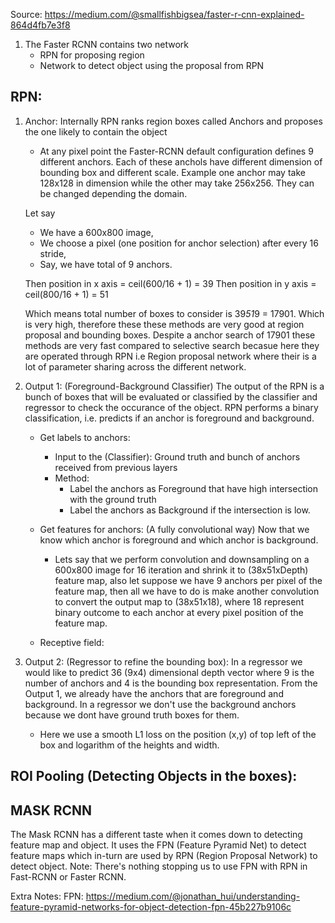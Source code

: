 

Source: https://medium.com/@smallfishbigsea/faster-r-cnn-explained-864d4fb7e3f8

1. The Faster RCNN contains two network
    * RPN for proposing region
    * Network to detect object using the proposal from RPN
  
## RPN:  
    
1. Anchor: Internally RPN ranks region boxes called Anchors and proposes the one likely to contain the object
    * At any pixel point the Faster-RCNN default configuration defines 9 different anchors. Each of these anchols have different dimension of bounding box and different scale. Example one anchor may take 128x128 in dimension while the other may take 256x256. They can be changed depending the domain.
    
    Let say 
    * We have a 600x800 image,
    * We choose a pixel (one position for anchor selection) after every 16 stride, 
    * Say, we have total of 9 anchors.
    
    Then position in x axis = ceil(600/16 + 1) = 39
    Then position in y axis = ceil(800/16 + 1) = 51
    
    Which means total number of boxes to consider is 39*51*9 = 17901. Which is very high, therefore these these methods are very good at region proposal and bounding boxes. Despite a anchor search of 17901 these methods are very fast compared to selective search becasue here they are operated through RPN i.e Region proposal network where their is a lot of parameter sharing across the different network.
    
2. Output 1: (Foreground-Background Classifier) The output of the RPN is a bunch of boxes that will be evaluated or classified by the classifier and regressor to check the occurance of the object. RPN performs a binary classification, i.e. predicts if an anchor is foreground and background.
    
    * Get labels to anchors:
        * Input to the (Classifier): Ground truth and bunch of anchors received from previous layers
        * Method: 
            * Label the anchors as Foreground that have high intersection with the ground truth
            * Label the anchors as Background if the intersection is low.
    
    * Get features for anchors: (A fully convolutional way) Now that we know which anchor is foreground and which anchor is background.
        * Lets say that we perform convolution and downsampling on a 600x800 image for 16 iteration and shrink it to (38x51xDepth) feature map, also let suppose we have 9 anchors per pixel of the feature map, then all we have to do is make another convolution to convert the output map to (38x51x18), where 18 represent binary outcome to each anchor at every pixel position of the feature map.
        
    * Receptive field:
        
3. Output 2: (Regressor to refine the bounding box): In a regressor we would like to predict 36 (9x4) dimensional depth vector where 9 is the number of anchors and 4 is the bounding box representation. From the Output 1, we already have the anchors that are foreground and background. In a regressor we don't use the background anchors because we dont have ground truth boxes for them.
    
    * Here we use a smooth L1 loss on the position (x,y) of top left of the box and logarithm of the heights and width.
    
    
## ROI Pooling (Detecting Objects in the boxes):




## MASK RCNN
The Mask RCNN has a different taste when it comes down to detecting feature map and object. It uses the FPN (Feature Pyramid Net) to detect feature maps which in-turn are used by RPN (Region Proposal Network) to detect object. Note: There's nothing stopping us to use FPN with RPN in Fast-RCNN or Faster RCNN. 

Extra Notes:
FPN: https://medium.com/@jonathan_hui/understanding-feature-pyramid-networks-for-object-detection-fpn-45b227b9106c
    
    

 
              
     